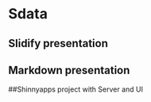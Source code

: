 # Sdata

## Slidify presentation

## Markdown presentation

##Shinnyapps project with Server and UI
